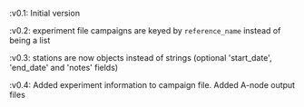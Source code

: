 :v0.1: Initial version

:v0.2: experiment file campaigns are keyed by ``reference_name`` instead of
       being a list
       
:v0.3: stations are now objects instead of strings (optional 'start_date',
       'end_date' and 'notes' fields)
       
:v0.4: Added experiment information to campaign file.  Added A-node output files